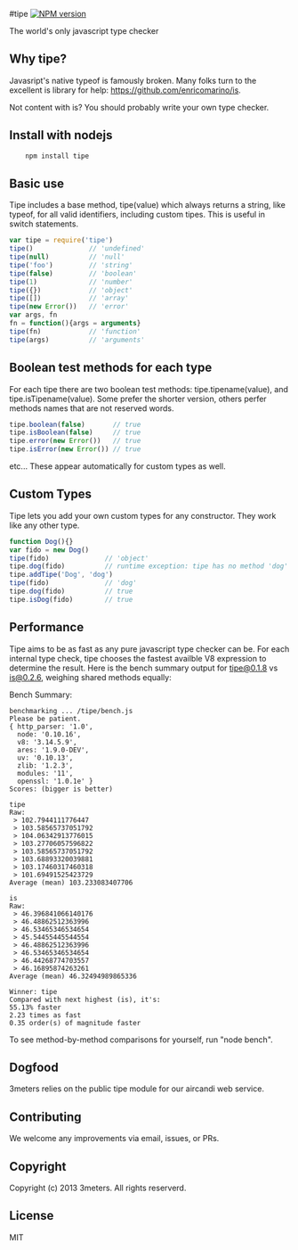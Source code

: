 #tipe [![NPM version](https://badge.fury.io/js/tipe.png)](http://badge.fury.io/js/tipe)

The world's only javascript type checker
    
## Why tipe?

Javasript's native typeof is famously broken.  Many folks turn to the excellent is library for help: https://github.com/enricomarino/is.  

Not content with is?  You should probably write your own type checker.

## Install with nodejs
```js
    npm install tipe
```

## Basic use
Tipe includes a base method, tipe(value) which always returns a string, like typeof, for all valid identifiers, including custom tipes. This is useful in switch statements.  
```js
var tipe = require('tipe')
tipe()              // 'undefined'
tipe(null)          // 'null'
tipe('foo')         // 'string'
tipe(false)         // 'boolean'
tipe(1)             // 'number'
tipe({})            // 'object'
tipe([])            // 'array'
tipe(new Error())   // 'error'
var args, fn
fn = function(){args = arguments}
tipe(fn)            // 'function'
tipe(args)          // 'arguments'
```

## Boolean test methods for each type
For each tipe there are two boolean test methods: tipe.tipename(value), and tipe.isTipename(value).  Some prefer the shorter version, others perfer methods names that are not reserved words.  
```js
tipe.boolean(false)       // true
tipe.isBoolean(false)     // true
tipe.error(new Error())   // true
tipe.isError(new Error()) // true
```
etc...  These appear automatically for custom types as well.  

## Custom Types
Tipe lets you add your own custom types for any constructor. They work like any other type.  
```js
function Dog(){}
var fido = new Dog()
tipe(fido)              // 'object'
tipe.dog(fido)          // runtime exception: tipe has no method 'dog'
tipe.addTipe('Dog', 'dog')
tipe(fido)              // 'dog'
tipe.dog(fido)          // true
tipe.isDog(fido)        // true
```

## Performance
Tipe aims to be as fast as any pure javascript type checker can be.  For each internal type check, tipe chooses the fastest availble V8 expression to determine the result.  Here is the bench summary output for tipe@0.1.8 vs is@0.2.6, weighing shared methods equally:  

Bench Summary:
```
benchmarking ... /tipe/bench.js
Please be patient.
{ http_parser: '1.0',
  node: '0.10.16',
  v8: '3.14.5.9',
  ares: '1.9.0-DEV',
  uv: '0.10.13',
  zlib: '1.2.3',
  modules: '11',
  openssl: '1.0.1e' }
Scores: (bigger is better)

tipe
Raw:
 > 102.7944111776447
 > 103.58565737051792
 > 104.06342913776015
 > 103.27706057596822
 > 103.58565737051792
 > 103.68893320039881
 > 103.17460317460318
 > 101.69491525423729
Average (mean) 103.233083407706

is
Raw:
 > 46.396841066140176
 > 46.48862512363996
 > 46.53465346534654
 > 45.54455445544554
 > 46.48862512363996
 > 46.53465346534654
 > 46.44268774703557
 > 46.16895874263261
Average (mean) 46.32494989865336

Winner: tipe
Compared with next highest (is), it's:
55.13% faster
2.23 times as fast
0.35 order(s) of magnitude faster
``` 

To see method-by-method comparisons for yourself, run "node bench".

## Dogfood
3meters relies on the public tipe module for our aircandi web service.

## Contributing
We welcome any improvements via email, issues, or PRs.

## Copyright
Copyright (c) 2013 3meters.  All rights reserverd.

## License
MIT
